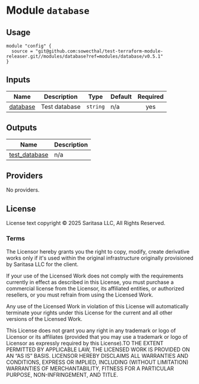 <!-- BEGIN_TF_DOCS -->
# Module `database`

## Usage

```hcl
module "config" {
  source = "git@github.com:sowecthal/test-terraform-module-releaser.git//modules/database?ref=modules/database/v0.5.1"
}
```

## Inputs

| Name | Description | Type | Default | Required |
|------|-------------|------|---------|:--------:|
| <a name="input_database"></a> [database](#input\_database) | Test database | `string` | n/a | yes |

## Outputs

| Name | Description |
|------|-------------|
| <a name="output_test_database"></a> [test\_database](#output\_test\_database) | n/a |

## Providers

No providers.

## License

License text copyright © 2025 Saritasa LLC, All Rights Reserved.

### Terms

The Licensor hereby grants you the right to copy, modify, create derivative works only if it's used within the original infrastructure originally provisioned by Saritasa LLC for the client.

If your use of the Licensed Work does not comply with the requirements currently in effect as described in this License, you must purchase a commercial license from the Licensor, its affiliated entities, or authorized resellers, or you must refrain from using the Licensed Work.

Any use of the Licensed Work in violation of this License will automatically terminate your rights under this License for the current and all other versions of the Licensed Work.

This License does not grant you any right in any trademark or logo of Licensor or its affiliates (provided that you may use a trademark or logo of Licensor as expressly required by this License).TO THE EXTENT PERMITTED BY APPLICABLE LAW, THE LICENSED WORK IS PROVIDED ON AN “AS IS” BASIS. LICENSOR HEREBY DISCLAIMS ALL WARRANTIES AND CONDITIONS, EXPRESS OR IMPLIED, INCLUDING (WITHOUT LIMITATION) WARRANTIES OF MERCHANTABILITY, FITNESS FOR A PARTICULAR PURPOSE, NON-INFRINGEMENT, AND TITLE.

<!-- END_TF_DOCS -->
